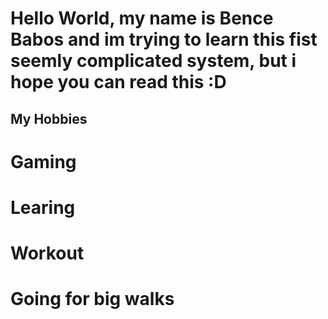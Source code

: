 # Hello World, my name is Bence Babos and im trying to learn this fist seemly complicated system, but i hope you can read this :D

## My Hobbies
# Gaming
# Learing
# Workout
# Going for big walks
